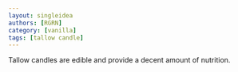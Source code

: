 ```yaml
---
layout: singleidea
authors: [RGRN]
category: [vanilla]
tags: [tallow candle]
---
```

Tallow candles are edible and provide a decent amount of nutrition.
